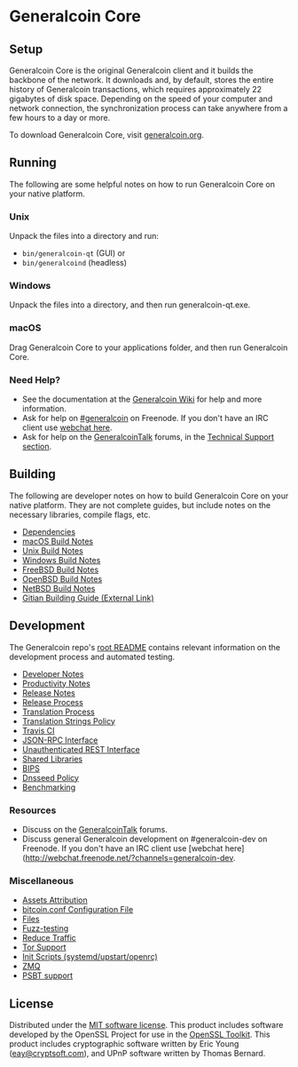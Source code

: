 Generalcoin Core
=============

Setup
---------------------
Generalcoin Core is the original Generalcoin client and it builds the backbone of the network. It downloads and, by default, stores the entire history of Generalcoin transactions, which requires approximately 22 gigabytes of disk space. Depending on the speed of your computer and network connection, the synchronization process can take anywhere from a few hours to a day or more.

To download Generalcoin Core, visit [generalcoin.org](https://generalcoin.org/).

Running
---------------------
The following are some helpful notes on how to run Generalcoin Core on your native platform.

### Unix

Unpack the files into a directory and run:

- `bin/generalcoin-qt` (GUI) or
- `bin/generalcoind` (headless)

### Windows

Unpack the files into a directory, and then run generalcoin-qt.exe.

### macOS

Drag Generalcoin Core to your applications folder, and then run Generalcoin Core.

### Need Help?

* See the documentation at the [Generalcoin Wiki](https://generalcoin.info/)
for help and more information.
* Ask for help on [#generalcoin](http://webchat.freenode.net?channels=generalcoin) on Freenode. If you don't have an IRC client use [webchat here](http://webchat.freenode.net?channels=generalcoin).
* Ask for help on the [GeneralcoinTalk](https://generalcointalk.io/) forums, in the [Technical Support section](https://generalcointalk.io/c/technical-support).

Building
---------------------
The following are developer notes on how to build Generalcoin Core on your native platform. They are not complete guides, but include notes on the necessary libraries, compile flags, etc.

- [Dependencies](dependencies.md)
- [macOS Build Notes](build-osx.md)
- [Unix Build Notes](build-unix.md)
- [Windows Build Notes](build-windows.md)
- [FreeBSD Build Notes](build-freebsd.md)
- [OpenBSD Build Notes](build-openbsd.md)
- [NetBSD Build Notes](build-netbsd.md)
- [Gitian Building Guide (External Link)](https://github.com/bitcoin-core/docs/blob/master/gitian-building.md)

Development
---------------------
The Generalcoin repo's [root README](/README.md) contains relevant information on the development process and automated testing.

- [Developer Notes](developer-notes.md)
- [Productivity Notes](productivity.md)
- [Release Notes](release-notes.md)
- [Release Process](release-process.md)
- [Translation Process](translation_process.md)
- [Translation Strings Policy](translation_strings_policy.md)
- [Travis CI](travis-ci.md)
- [JSON-RPC Interface](JSON-RPC-interface.md)
- [Unauthenticated REST Interface](REST-interface.md)
- [Shared Libraries](shared-libraries.md)
- [BIPS](bips.md)
- [Dnsseed Policy](dnsseed-policy.md)
- [Benchmarking](benchmarking.md)

### Resources
* Discuss on the [GeneralcoinTalk](https://generalcointalk.io/) forums.
* Discuss general Generalcoin development on #generalcoin-dev on Freenode. If you don't have an IRC client use [webchat here](http://webchat.freenode.net/?channels=generalcoin-dev.

### Miscellaneous
- [Assets Attribution](assets-attribution.md)
- [bitcoin.conf Configuration File](bitcoin-conf.md)
- [Files](files.md)
- [Fuzz-testing](fuzzing.md)
- [Reduce Traffic](reduce-traffic.md)
- [Tor Support](tor.md)
- [Init Scripts (systemd/upstart/openrc)](init.md)
- [ZMQ](zmq.md)
- [PSBT support](psbt.md)

License
---------------------
Distributed under the [MIT software license](/COPYING).
This product includes software developed by the OpenSSL Project for use in the [OpenSSL Toolkit](https://www.openssl.org/). This product includes
cryptographic software written by Eric Young ([eay@cryptsoft.com](mailto:eay@cryptsoft.com)), and UPnP software written by Thomas Bernard.
